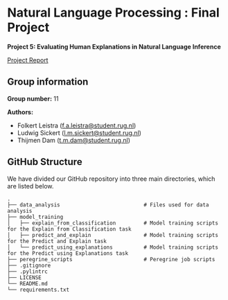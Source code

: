 # Natural Language Processing : Final Project

**Project 5: Evaluating Human Explanations in Natural Language Inference**

[Project Report](www.google.com)

## Group information
**Group number:** 11


**Authors:**
- Folkert Leistra    (f.a.leistra@student.rug.nl)
- Ludwig Sickert     (l.m.sickert@student.rug.nl)
- Thijmen Dam        (t.m.dam@student.rug.nl)

## GitHub Structure
We have divided our GitHub repository into three main directories, which are listed below.

````
.
├── data_analysis                           # Files used for data analysis              
├── model_training                    
│   ├── explain_from_classification         # Model training scripts for the Explain from Classification task      
│   ├── predict_and_explain                 # Model training scripts for the Predict and Explain task
│   └── predict_using_explanations          # Model training scripts for the Predict using Explanations task
├── peregrine_scripts                       # Peregrine job scripts                     
├── .gitignore                    
├── .pylintrc                   
├── LICENSE
└── README.md
└── requirements.txt
````
